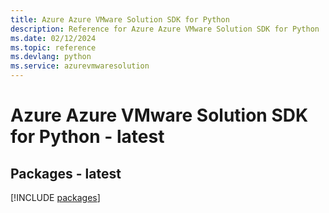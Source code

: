 ```yaml
---
title: Azure Azure VMware Solution SDK for Python
description: Reference for Azure Azure VMware Solution SDK for Python
ms.date: 02/12/2024
ms.topic: reference
ms.devlang: python
ms.service: azurevmwaresolution
---
```

# Azure Azure VMware Solution SDK for Python - latest
## Packages - latest
[!INCLUDE [packages](azure-vmware-solution-index.md)]
